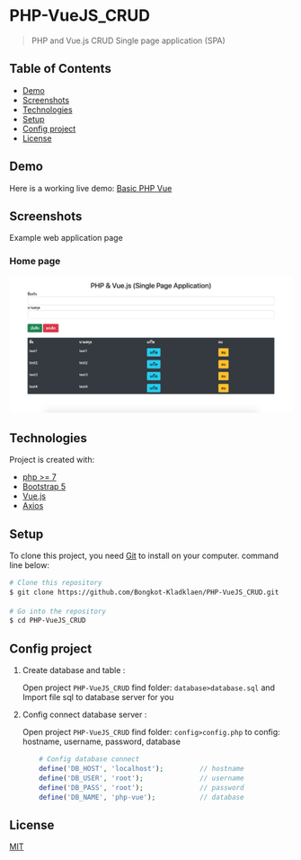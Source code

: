 # PHP-VueJS_CRUD
>PHP and Vue.js CRUD Single page application (SPA)
## Table of Contents
  - [Demo](#demo)
  - [Screenshots](#screenshots)
  - [Technologies](#technologies)
  - [Setup](#setup)
  - [Config project](#config-project)
  - [License](#license)

## Demo
Here is a working live demo: [Basic PHP Vue](https://salty-waters-86856.herokuapp.com/)
## Screenshots
Example web application page
### Home page
![](screenshots/home.png)

## Technologies
Project is created with:
- [php >= 7](https://www.php.net/)
- [Bootstrap 5](https://V5.getbootstrap.com/)
- [Vue.js](https://vuejs.org/)
- [Axios](https://github.com/axios/axios)


## Setup
To clone this project, you need [Git](https://git-scm.com) to install on your computer. command line below:

```zsh
# Clone this repository
$ git clone https://github.com/Bongkot-Kladklaen/PHP-VueJS_CRUD.git

# Go into the repository
$ cd PHP-VueJS_CRUD
```
## Config project
1. Create database and table :

    Open project `PHP-VueJS_CRUD` find folder: `database>database.sql` and Import file sql to database server for you
2. Config connect database server : 

    Open project `PHP-VueJS_CRUD` find folder: `config>config.php` to config: hostname, username, password, database
 
    ```php
        # Config database connect
        define('DB_HOST', 'localhost');         // hostname
        define('DB_USER', 'root');              // username
        define('DB_PASS', 'root');              // password
        define('DB_NAME', 'php-vue');           // database
    ```

## License
[MIT](LICENSE)
